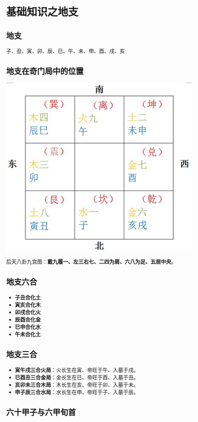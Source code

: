 基础知识之地支
===================================================================================
## 地支
子、丑、寅、卯、辰、已、午、未、申、酉、戌、亥

## 地支在奇门局中的位置

![奇门3](img/3.jpeg)

后天八卦九宫图：**戴九履一、左三右七、二四为肩、六八为足、五居中央**。

## 地支六合
+ **子丑合化土**
+ **寅亥合化木**
+ **卯戌合化火**
+ **辰酉合化金**
+ **已申合化水**
+ **午未合化土**

## 地支三合
+ **寅午戌三合火局**：火长生在寅、帝旺于午、入墓于戌。
+ **已酉丑三合金局**：金长生在已、帝旺于酉、入墓于丑。
+ **亥卯未三合木局**：木长生在亥、帝旺于卯、入墓于未。
+ **申子辰三合水局**：水长生在申、帝旺于子、入墓于辰。

## 六十甲子与六甲旬首

